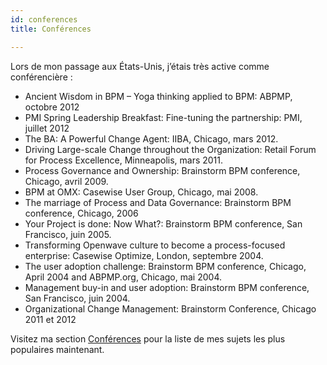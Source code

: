 ```yaml
---
id: conferences
title: Conférences

---
```

Lors de mon passage aux États-Unis, j’étais très active comme conférencière :

* Ancient Wisdom in BPM – Yoga thinking applied to BPM: ABPMP, octobre 2012
* PMI Spring Leadership Breakfast: Fine-tuning the partnership: PMI, juillet 2012
* The BA: A Powerful Change Agent: IIBA, Chicago, mars 2012.
* Driving Large-scale Change throughout the Organization: Retail Forum for Process Excellence, Minneapolis, mars 2011.
* Process Governance and Ownership: Brainstorm BPM conference, Chicago, avril 2009.
* BPM at OMX: Casewise User Group, Chicago, mai 2008.
* The marriage of Process and Data Governance: Brainstorm BPM conference, Chicago, 2006
* Your Project is done: Now What?: Brainstorm BPM conference, San Francisco, juin 2005.
* Transforming Openwave culture to become a process-focused enterprise: Casewise Optimize, London, septembre 2004.
* The user adoption challenge: Brainstorm BPM conference, Chicago, April 2004 and ABPMP.org, Chicago, mai 2004.
* Management buy-in and user adoption: Brainstorm BPM conference, San Francisco, juin 2004.
* Organizational Change Management: Brainstorm Conference, Chicago 2011 et 2012

Visitez ma section [Conférences](https://nancy-bilodeau-refonte.vercel.app/conferences) pour la liste de mes sujets les plus populaires maintenant. 